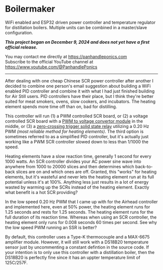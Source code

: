 # Boilermaker

WiFi enabled and ESP32 driven  power controller and temperature regulator for distillation boilers. Multiple units can be combined in a master/slave configuration.

_**This project began on December 9, 2024 and does not yet have a first official release.**_

You may contact me directly at https://panhandleponics.com<br>
Subscribe to the official YouTube channel at https://www.youtube.com/@PanhandlePonics<br>

---

After dealing with one cheap Chinese SCR power controller after another I decided to combine one person's email suggestion about building a WiFi enabled PID controller and combine it with what I had just finished building for Air Still users. PID controllers have their place, but I think they're better suited for meat smokers, ovens, slow cookers, and incubators. The heating element spends more time off than on, bad for distilling.

This controller will run (1) a PWM controlled SCR board, or (2) a voltage controlled SCR board with a [PWM to voltage convertor module](https://www.amazon.com/dp/B0BG2G5FMX) in the middle, or (3) a [zero-crossing trigger solid state relay](https://www.amazon.com/dp/B08FR13GYR) utilizing a 0.20 Hz PWM _(most reliable method for heating elements)_. The third option is sometimes referred to as a simplified PID controller, but it's actually just working like a PWM SCR controller slowed down to less than 1/1000 the speed.

Heating elements have a slow reaction time, generally 1 second for every 1000 watts. An SCR controller divides your AC power sine wave into anywhere from 1000 to 20000 slices and then determines which back-to-back slices are on and which ones are off. Granted, this "works" for heating elements, but it's wasteful and never lets the heating element run at its full potential unless it's at 100%. Anything less just results in a lot of energy wasted by warming up the SCRs instead of the heating element. Exactly what benefit is a hot SCR providing?

In the low speed 0.20 Hz PWM that I came up with for the Airhead controller and implemented here, even at 50% power, the heating element runs for 1.25 seconds and rests for 1.25 seconds. The heating element runs for the full duration of its reaction time. Whereas when using an SCR controller, the heating element only runs for 0.008 seconds 60 times per second. See why the low speed PWM running an SSR is better?

By default, this controller uses a Type-K thermocouple and a MAX-6675 amplifier module. However, it will still work with a DS18B20 temperature sensor just by uncommenting a constant defintion in the source code. If your intention is to only use this controller with a distillation boiler, then the DS18B20 is perfectly fine since it has an uppter temperature limit of 125C/257F.
